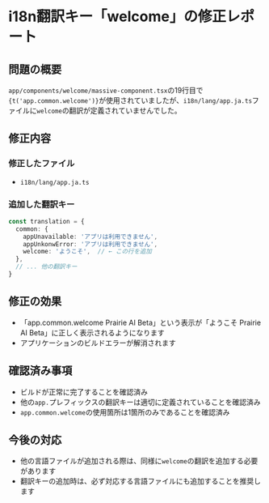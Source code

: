 # i18n翻訳キー「welcome」の修正レポート

## 問題の概要
`app/components/welcome/massive-component.tsx`の19行目で`{t('app.common.welcome')}`が使用されていましたが、`i18n/lang/app.ja.ts`ファイルに`welcome`の翻訳が定義されていませんでした。

## 修正内容

### 修正したファイル
- `i18n/lang/app.ja.ts`

### 追加した翻訳キー
```typescript
const translation = {
  common: {
    appUnavailable: 'アプリは利用できません',
    appUnkonwError: 'アプリは利用できません',
    welcome: 'ようこそ',  // ← この行を追加
  },
  // ... 他の翻訳キー
}
```

## 修正の効果
- 「app.common.welcome Prairie AI Beta」という表示が「ようこそ Prairie AI Beta」に正しく表示されるようになります
- アプリケーションのビルドエラーが解消されます

## 確認済み事項
- ビルドが正常に完了することを確認済み
- 他の`app.`プレフィックスの翻訳キーは適切に定義されていることを確認済み
- `app.common.welcome`の使用箇所は1箇所のみであることを確認済み

## 今後の対応
- 他の言語ファイルが追加される際は、同様に`welcome`の翻訳を追加する必要があります
- 翻訳キーの追加時は、必ず対応する言語ファイルにも追加することを推奨します
